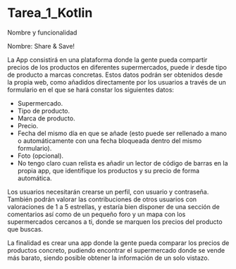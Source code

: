 # Tarea_1_Kotlin
Nombre y funcionalidad

Nombre: Share & Save!

La App consistirá en una plataforma donde la gente pueda compartir precios de los productos en diferentes supermercados, puede ir desde tipo de producto a marcas concretas. Estos datos podrán ser obtenidos desde la propia web, como añadidos directamente por los usuarios a través de un formulario en el que se hará constar los siguientes datos:

-  Supermercado.
-  Tipo de producto.
-  Marca de producto.
-  Precio.
-  Fecha del mismo día en que se añade (esto puede ser rellenado a mano o automáticamente con una fecha bloqueada dentro del mismo formulario).
-  Foto (opcional).
-  No tengo claro cuan relista es añadir un lector de código de barras en la propia app, que identifique los productos y su precio de forma automática.

Los usuarios necesitarán crearse un perfil, con usuario y contraseña. También podrán valorar las contribuciones de otros usuarios con valoraciones de 1 a 5 estrellas, y estaría bien disponer de una sección de comentarios así como de un pequeño foro y un mapa con los supermercados cercanos a ti, donde se marquen los precios del producto que buscas.

La finalidad es crear una app donde la gente pueda comparar los precios de productos concreto, pudiendo encontrar el supermercado donde se vende más barato, siendo posible obtener la información de un solo vistazo.


  

